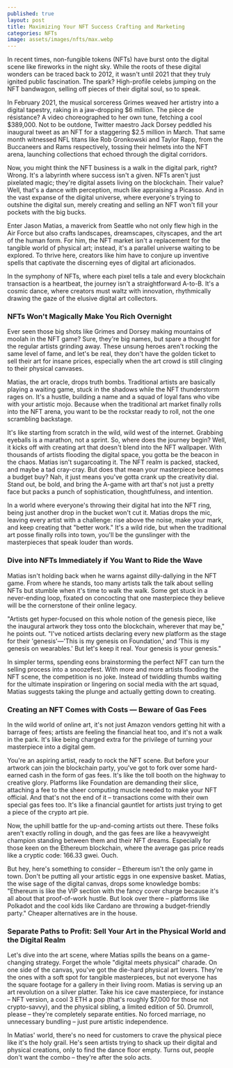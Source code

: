 ```yaml
---
published: true
layout: post
title: Maximizing Your NFT Success Crafting and Marketing
categories: NFTs
image: assets/images/nfts/max.webp
---
```


In recent times, non-fungible tokens (NFTs) have burst onto the digital scene like fireworks in the night sky. While the roots of these digital wonders can be traced back to 2012, it wasn't until 2021 that they truly ignited public fascination. The spark? High-profile celebs jumping on the NFT bandwagon, selling off pieces of their digital soul, so to speak.

In February 2021, the musical sorceress Grimes weaved her artistry into a digital tapestry, raking in a jaw-dropping $6 million. The pièce de résistance? A video choreographed to her own tune, fetching a cool $389,000. Not to be outdone, Twitter maestro Jack Dorsey peddled his inaugural tweet as an NFT for a staggering $2.5 million in March. That same month witnessed NFL titans like Rob Gronkowski and Taylor Rapp, from the Buccaneers and Rams respectively, tossing their helmets into the NFT arena, launching collections that echoed through the digital corridors.

Now, you might think the NFT business is a walk in the digital park, right? Wrong. It's a labyrinth where success isn't a given. NFTs aren't just pixelated magic; they're digital assets living on the blockchain. Their value? Well, that's a dance with perception, much like appraising a Picasso. And in the vast expanse of the digital universe, where everyone's trying to outshine the digital sun, merely creating and selling an NFT won't fill your pockets with the big bucks.

Enter Jason Matias, a maverick from Seattle who not only flew high in the Air Force but also crafts landscapes, dreamscapes, cityscapes, and the art of the human form. For him, the NFT market isn't a replacement for the tangible world of physical art; instead, it's a parallel universe waiting to be explored. To thrive here, creators like him have to conjure up inventive spells that captivate the discerning eyes of digital art aficionados.

In the symphony of NFTs, where each pixel tells a tale and every blockchain transaction is a heartbeat, the journey isn't a straightforward A-to-B. It's a cosmic dance, where creators must waltz with innovation, rhythmically drawing the gaze of the elusive digital art collectors.

### NFTs Won't Magically Make You Rich Overnight
Ever seen those big shots like Grimes and Dorsey making mountains of moolah in the NFT game? Sure, they're big names, but spare a thought for the regular artists grinding away. These unsung heroes aren't rocking the same level of fame, and let's be real, they don't have the golden ticket to sell their art for insane prices, especially when the art crowd is still clinging to their physical canvases.

Matias, the art oracle, drops truth bombs. Traditional artists are basically playing a waiting game, stuck in the shadows while the NFT thunderstorm rages on. It's a hustle, building a name and a squad of loyal fans who vibe with your artistic mojo. Because when the traditional art market finally rolls into the NFT arena, you want to be the rockstar ready to roll, not the one scrambling backstage.

It's like starting from scratch in the wild, wild west of the internet. Grabbing eyeballs is a marathon, not a sprint. So, where does the journey begin? Well, it kicks off with creating art that doesn't blend into the NFT wallpaper. With thousands of artists flooding the digital space, you gotta be the beacon in the chaos.
Matias isn't sugarcoating it. The NFT realm is packed, stacked, and maybe a tad cray-cray. But does that mean your masterpiece becomes a budget buy? Nah, it just means you've gotta crank up the creativity dial. Stand out, be bold, and bring the A-game with art that's not just a pretty face but packs a punch of sophistication, thoughtfulness, and intention.

In a world where everyone's throwing their digital hat into the NFT ring, being just another drop in the bucket won't cut it. Matias drops the mic, leaving every artist with a challenge: rise above the noise, make your mark, and keep creating that "better work." It's a wild ride, but when the traditional art posse finally rolls into town, you'll be the gunslinger with the masterpieces that speak louder than words.

### Dive into NFTs Immediately if You Want to Ride the Wave
Matias isn't holding back when he warns against dilly-dallying in the NFT game. From where he stands, too many artists talk the talk about selling NFTs but stumble when it's time to walk the walk. Some get stuck in a never-ending loop, fixated on concocting that one masterpiece they believe will be the cornerstone of their online legacy.

"Artists get hyper-focused on this whole notion of the genesis piece, like the inaugural artwork they toss onto the blockchain, wherever that may be," he points out. "I've noticed artists declaring every new platform as the stage for their 'genesis'—'This is my genesis on Foundation,' and 'This is my genesis on wearables.' But let's keep it real. Your genesis is your genesis."

In simpler terms, spending eons brainstorming the perfect NFT can turn the selling process into a snoozefest. With more and more artists flooding the NFT scene, the competition is no joke. Instead of twiddling thumbs waiting for the ultimate inspiration or lingering on social media with the art squad, Matias suggests taking the plunge and actually getting down to creating.

### Creating an NFT Comes with Costs — Beware of Gas Fees
In the wild world of online art, it's not just Amazon vendors getting hit with a barrage of fees; artists are feeling the financial heat too, and it's not a walk in the park. It's like being charged extra for the privilege of turning your masterpiece into a digital gem.

You're an aspiring artist, ready to rock the NFT scene. But before your artwork can join the blockchain party, you've got to fork over some hard-earned cash in the form of gas fees. It's like the toll booth on the highway to creative glory. Platforms like Foundation are demanding their slice, attaching a fee to the sheer computing muscle needed to make your NFT official. And that's not the end of it – transactions come with their own special gas fees too. It's like a financial gauntlet for artists just trying to get a piece of the crypto art pie.

Now, the uphill battle for the up-and-coming artists out there. These folks aren't exactly rolling in dough, and the gas fees are like a heavyweight champion standing between them and their NFT dreams. Especially for those keen on the Ethereum blockchain, where the average gas price reads like a cryptic code: 166.33 gwei. Ouch.

But hey, here's something to consider – Ethereum isn't the only game in town. Don't be putting all your artistic eggs in one expensive basket. Matias, the wise sage of the digital canvas, drops some knowledge bombs: "Ethereum is like the VIP section with the fancy cover charge because it's all about that proof-of-work hustle. But look over there – platforms like Polkadot and the cool kids like Cardano are throwing a budget-friendly party." Cheaper alternatives are in the house.

### Separate Paths to Profit: Sell Your Art in the Physical World and the Digital Realm
Let's dive into the art scene, where Matias spills the beans on a game-changing strategy. Forget the whole "digital meets physical" charade.
On one side of the canvas, you've got the die-hard physical art lovers. They're the ones with a soft spot for tangible masterpieces, but not everyone has the square footage for a gallery in their living room. 
Matias is serving up an art revolution on a silver platter. Take his ice cave masterpiece, for instance – NFT version, a cool 3 ETH a pop (that's roughly $7,000 for those not crypto-savvy), and the physical sibling, a limited edition of 50. Drumroll, please – they're completely separate entities. No forced marriage, no unnecessary bundling – just pure artistic independence.

In Matias' world, there's no need for customers to crave the physical piece like it's the holy grail. He's seen artists trying to shack up their digital and physical creations, only to find the dance floor empty. Turns out, people don't want the combo – they're after the solo acts.
